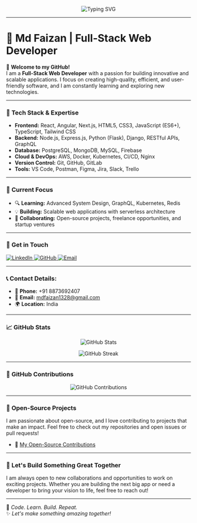 <p align="center">
  <img src="https://readme-typing-svg.herokuapp.com?font=Fira+Code&size=24&pause=1000&color=00F7FF&center=true&vCenter=true&width=435&lines=Hi+%F0%9F%91%8B+I'm+Md+Faizan;Full-Stack+Web+Developer;Open-Source+Enthusiast+%26+Learner" alt="Typing SVG" />
</p>

---

# 🌟 Md Faizan | Full-Stack Web Developer

👋 **Welcome to my GitHub!**  
I am a **Full-Stack Web Developer** with a passion for building innovative and scalable applications. I focus on creating high-quality, efficient, and user-friendly software, and I am constantly learning and exploring new technologies.

---

### 🧠 **Tech Stack & Expertise**

- **Frontend:** React, Angular, Next.js, HTML5, CSS3, JavaScript (ES6+), TypeScript, Tailwind CSS
- **Backend:** Node.js, Express.js, Python (Flask), Django, RESTful APIs, GraphQL
- **Database:** PostgreSQL, MongoDB, MySQL, Firebase
- **Cloud & DevOps:** AWS, Docker, Kubernetes, CI/CD, Nginx
- **Version Control:** Git, GitHub, GitLab
- **Tools:** VS Code, Postman, Figma, Jira, Slack, Trello

---

### 🚀 **Current Focus**

- 🔍 **Learning:** Advanced System Design, GraphQL, Kubernetes, Redis  
- 💡 **Building:** Scalable web applications with serverless architecture  
- 🤝 **Collaborating:** Open-source projects, freelance opportunities, and startup ventures  

---

### 💬 **Get in Touch**

<p align="left">
  <a href="https://www.linkedin.com/in/faizanwebd/" target="_blank">
    <img src="https://img.shields.io/badge/LinkedIn-0A66C2?style=for-the-badge&logo=linkedin&logoColor=white" alt="LinkedIn"/>
  </a>
  <a href="https://github.com/faizanwebd" target="_blank">
    <img src="https://img.shields.io/badge/GitHub-100000?style=for-the-badge&logo=github&logoColor=white" alt="GitHub"/>
  </a>
  <a href="mailto:mdfaizan1328@gmail.com">
    <img src="https://img.shields.io/badge/Gmail-D14836?style=for-the-badge&logo=gmail&logoColor=white" alt="Email"/>
  </a>
</p>

---

### 📞 **Contact Details:**

- 📱 **Phone:** +91 8873692407  
- 📧 **Email:** [mdfaizan1328@gmail.com](mailto:mdfaizan1328@gmail.com)  
- 🌍 **Location:** India

---

### 📈 **GitHub Stats**

<p align="center">
  <img src="https://github-readme-stats.vercel.app/api?username=faizanwebd&show_icons=true&hide_title=true&count_private=true&theme=radical" alt="GitHub Stats"/>
</p>

<p align="center">
  <img src="https://github-readme-streak-stats.herokuapp.com/?user=faizanwebd&theme=radical" alt="GitHub Streak"/>
</p>

---

### 🎯 **GitHub Contributions**

<p align="center">
  <img src="https://activity-graph.herokuapp.com/graph?username=faizanwebd&theme=github&hide_border=true" alt="GitHub Contributions"/>
</p>

---

### 📑 **Open-Source Projects**

I am passionate about open-source, and I love contributing to projects that make an impact. Feel free to check out my repositories and open issues or pull requests!

- 🔗 [My Open-Source Contributions](https://github.com/faizanwebd?tab=repositories)

---

### 🔨 **Let's Build Something Great Together**

I am always open to new collaborations and opportunities to work on exciting projects. Whether you are building the next big app or need a developer to bring your vision to life, feel free to reach out!

---

📌 *Code. Learn. Build. Repeat.*  
✨ *Let's make something amazing together!*



